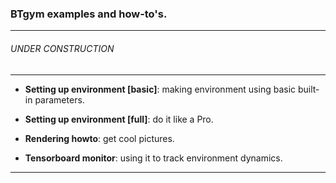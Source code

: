 ### BTgym examples and how-to's.
****
###### UNDER CONSTRUCTION
****
- **Setting up environment [basic]**: making environment using basic built-in parameters.

- **Setting up environment [full]**: do it like a Pro.
 
- **Rendering howto**: get cool pictures.

- **Tensorboard monitor**: using it to track environment dynamics.

****

 
  
 